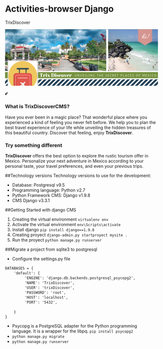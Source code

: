 # Activities-browser Django
TrixDiscover

![Image of TrixDiscover](https://github.com/pauEscarcia/Activities-browser/blob/master/media/TrixDiscover.png)



:two_hearts: 
### What is TrixDiscoverCMS?
Have you ever been in a magic place? That wonderful place where you 
experienced a kind of feeling you never felt before. We help you to plan the best travel experience of your life while unveiling the hidden treasures of this beautiful country.  Discover that feeling, enjoy **TrixDiscover**.
### Try something different
**TrixDiscover** offers the best option to explore the rustic tourism offer in Mexico.
Personalize your next adventure in Mexico according to your personal taste, your travel preferences, and even your previous trips.

##Technology versions
Technology versions to use for the development:

* Database: Postgresql v9.5
* Programming language: Python v2.7
* Python Framework CMS: Django v1.9.8
* CMS Django v3.3.1

##Getting Started with django CMS 
1. Creating the virtual environment
`virtualenv env`
2. Activate the virtual environment
`env\Scripts\activate`
3. Install django
`pip install django==1.9.8` 
4. Creating proyect 
`django-admin.py startproyect mysite .`
5. Run the proyect 
`python manage.py runserver` 

##Migrate a project from sqlite3 to postgresql
* Configure the settings.py file
```
DATABASES = {
    'default': {
         'ENGINE': 'django.db.backends.postgresql_psycopg2',
         'NAME': 'TrixDiscover',
         'USER': 'trixDiscover',
         'PASSWORD': 'root',
         'HOST': 'localhost',
         'PORT': '5432',

    }
}
```
* Psycopg is a PostgreSQL adapter for the Python programming language. It is a wrapper for the libpq.
 `pip install psycopg2` 
* `python manage.py migrate`
* `python manage.py runserver`


